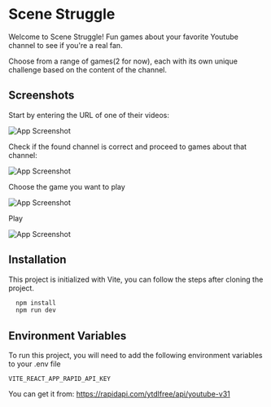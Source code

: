 # Scene Struggle

Welcome to Scene Struggle! Fun games about your favorite Youtube channel to see if you're a real fan.

Choose from a range of games(2 for now), each with its own unique challenge based on the content of the channel.

## Screenshots

Start by entering the URL of one of their videos:

![App Screenshot](https://i.ibb.co/fVRCdnx/ss1.png)

Check if the found channel is correct and proceed to games about that channel:

![App Screenshot](https://i.ibb.co/vQfTs9x/ss2.png)

Choose the game you want to play

![App Screenshot](https://i.ibb.co/pLR3KpD/ss3.png)

Play

![App Screenshot](https://i.ibb.co/Sx1DL4r/ss4.png)

## Installation

This project is initialized with Vite, you can follow the steps after cloning the project.

```bash
  npm install
  npm run dev
```

## Environment Variables

To run this project, you will need to add the following environment variables to your .env file

`VITE_REACT_APP_RAPID_API_KEY`

You can get it from: https://rapidapi.com/ytdlfree/api/youtube-v31
